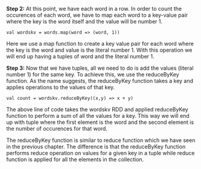 **Step 2:** At this point, we have each word in a row. In order to count the occurences of each word, we have to map each word to a key-value pair where the key is the word itself and the value will be number 1.

```
val wordskv = words.map(word => (word, 1))
```
 

Here we use a map function to create a key value pair for each word where the key is the word and value is the literal number 1. With this operation we will end up having a tuples of word and the literal number 1.

**Step 3:** Now that we have tuples, all we need to do is add the values (literal number 1) for the same key. To achieve this, we use the reduceByKey function. As the name suggests, the reduceByKey function takes a key and applies operations to the values of that key.

```
val count = wordskv.reduceByKey((x,y) => x + y)
```


The above line of code takes the wordskv RDD and applied reduceByKey function to perform a sum of all the values for a key. This way we will end up with tuple where the first element is the word and the second element is the number of occurences for that word.


The reduceByKey function is similar to reduce function which we have seen in the previous chapter. The difference is that the reduceByKey function performs reduce operation on values for a given key in a tuple while reduce function is applied for all the elements in the collection. 

 